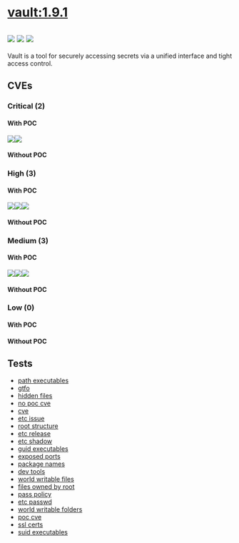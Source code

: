 # [vault:1.9.1](https://hub.docker.com/_/vault?tab=tags)
![](https://img.shields.io/static/v1?label=tag&message=1.9.1&color=blue)
![](https://img.shields.io/badge/Welcome%20to%20Alpine%20Linux%203.14-blue)
![](https://img.shields.io/badge/Kernel%20\r%20on%20an%20\m%20()-blue)
---
<p>
Vault is a tool for securely accessing secrets via a unified interface and tight access control.
</p>

## CVEs
### Critical (2)
#### With POC
[![](https://img.shields.io/badge/🔗%20CVE--2022--28391-CRITICAL-red)](https://github.com/trickest/cve/blob/main/2022/CVE-2022-28391.md)[![](https://img.shields.io/badge/🔗%20CVE--2019--20933-CRITICAL-red)](https://github.com/trickest/cve/blob/main/2019/CVE-2019-20933.md)
#### Without POC


### High (3)
#### With POC
[![](https://img.shields.io/badge/🔗%20CVE--2022--27191-HIGH-organge)](https://github.com/trickest/cve/blob/main/2022/CVE-2022-27191.md)[![](https://img.shields.io/badge/🔗%20CVE--2022--0778-HIGH-organge)](https://github.com/trickest/cve/blob/main/2022/CVE-2022-0778.md)[![](https://img.shields.io/badge/🔗%20CVE--2018--25032-HIGH-organge)](https://github.com/trickest/cve/blob/main/2018/CVE-2018-25032.md)
#### Without POC


### Medium (3)
#### With POC
[![](https://img.shields.io/badge/🔗%20CVE--2018--17572-MEDIUM-yellow)](https://github.com/trickest/cve/blob/main/2018/CVE-2018-17572.md)[![](https://img.shields.io/badge/🔗%20CVE--2019--11254-MEDIUM-yellow)](https://github.com/trickest/cve/blob/main/2019/CVE-2019-11254.md)[![](https://img.shields.io/badge/🔗%20CVE--2019--10743-MEDIUM-yellow)](https://github.com/trickest/cve/blob/main/2019/CVE-2019-10743.md)
#### Without POC


### Low (0)
#### With POC

#### Without POC


## Tests
* [path executables](reports/path-executables.txt)
* [gtfo](reports/gtfo.txt)
* [hidden files](reports/hidden-files.txt)
* [no poc cve](reports/no-poc-cve.txt)
* [cve](reports/cve.txt)
* [etc issue](reports/etc-issue.txt)
* [root structure](reports/root-structure.txt)
* [etc release](reports/etc-release.txt)
* [etc shadow](reports/etc-shadow.txt)
* [guid executables](reports/guid-executables.txt)
* [exposed ports](reports/exposed-ports.txt)
* [package names](reports/package-names.txt)
* [dev tools](reports/dev-tools.txt)
* [world writable files](reports/world-writable-files.txt)
* [files owned by root](reports/files-owned-by-root.txt)
* [pass policy](reports/pass-policy.txt)
* [etc passwd](reports/etc-passwd.txt)
* [world writable folders](reports/world-writable-folders.txt)
* [poc cve](reports/poc-cve.txt)
* [ssl certs](reports/ssl-certs.txt)
* [suid executables](reports/suid-executables.txt)
